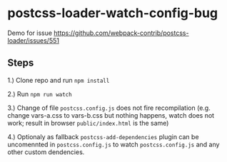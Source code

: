 # postcss-loader-watch-config-bug

Demo for issue https://github.com/webpack-contrib/postcss-loader/issues/551

## Steps

1.) Clone repo and run `npm install`

2.) Run `npm run watch`

3.) Change of file `postcss.config.js` does not fire recompilation (e.g. change vars-a.css to vars-b.css but nothing happens, watch does not work; result in browser `public/index.html` is the same)

4.) Optionaly as fallback `postcss-add-dependencies` plugin can be uncomennted in `postcss.config.js` to watch `postcss.config.js` and any other custom dendencies.
